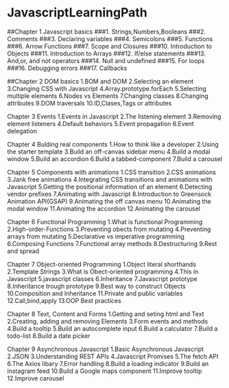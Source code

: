 # JavascriptLearningPath

##Chapter 1 Javascript basics
  ###1. Strings,Numbers,Booleans
  ###2. Comments
  ###3. Declaring variables
  ###4. Semicolons
  ###5. Functions
  ###6. Arrow Functions
  ###7. Scope and Closures
  ###10. Introduction to Objects
  ###11. Introduction to Arrays
  ###12. If/else statements
  ###13. And,or, and not operators
  ###14. Null and undefined
  ###15. For loops
  ###16. Debugging errors
  ###17. Callbacks

##Chapter 2 DOM basics
  1.BOM and DOM
  2.Selecting an element
  3.Changing CSS with Javascript
  4.Array.prototype.forEach
  5.Selecting multiple elements
  6.Nodes vs Elements
  7.Changing classes
  8.Changing attributes
  9.DOM traversals
  10.ID,Clases,Tags or attributes

Chapter 3 Events
  1.Events in Javascript
  2.The listening element
  3.Removing element listeners
  4.Default behaviors
  5.Event propagation
  6.Event delegation

Chapter 4 Bulding real components
  1.How to think like a developer
  2.Using the starter template
  3.Build an off-canvas sidebar menu
  4.Build a modal window
  5.Build an accordion
  6.Build a tabbed-component
  7.Build a carousel

Chapter 5 Components with animations
  1.CSS transition
  2.CSS animations
  3.Jank free animations
  4.Integrating CSS transitions and animations with Javascript
  5.Getting the positional information of an element
  6.Detecting vendor prefixes
  7.Animating with Javascript
  8.Introduction to Greensock Animation API(GSAP)
  9.Animating the off canvas menu
  10.Animating the modal window
  11.Animating the accordion
  12.Animating the carousel

Chapter 6 Functional Programming
  1.What is functional Programming
  2.High-order-Functions
  3.Preventing obects from mutating
  4.Preventing arrays from mutating
  5.Declarative vs imperative programming
  6.Composing Functions
  7.Functional array methods
  8.Destructuring
  9.Rest and spread

Chapter 7 Object-oriented Programming
  1.Object literal shorthands
  2.Template Strings
  3.What is Obect-oriented programming
  4.This in Javascript
  5.javascript classes
  6.Inheritance
  7.Javascript prototype
  8.Inheritance trough prototype
  9.Best way to construct Objects
  10.Composition and Inheritance
  11.Private and public variables
  12.Call,bind,apply
  13.OOP Best practices

Chapter 8 Text, Content and Forms
  1.Getting and seting html and Text
  2.Creating, adding and removing Elements
  3.Form events and methods
  4.Build a tooltip
  5.Build an autocomplete input
  6.Build a calculator
  7.Build a todo-list
  8.Build a date picker

Chapter 9 Asynchronous Javascript
  1.Basic Asynchronous Javascript
  2.JSON
  3.Understanding REST APIs
  4.Javascript Promises
  5.The fetch API
  6.The Axios libary
  7.Error handling
  8.Build a loading indicator
  9.Build an instagram feed
  10.Build a Google maps component
  11.Improve tooltip
  12.Improve carousel
